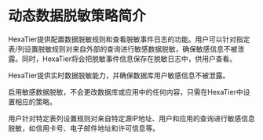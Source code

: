 # 动态数据脱敏策略简介<a name="ZH-CN_TOPIC_0111166471"></a>

HexaTier提供配置数据脱敏规则和查看脱敏事件日志的功能。用户可以针对指定表/列设置脱敏规则对来自外部的查询进行敏感数据脱敏，确保敏感信息不被泄露。同时，HexaTier将会把脱敏事件信息保存在脱敏日志中，供用户查看。

HexaTier提供实时数据脱敏能力，并确保数据库用户敏感信息不被泄露。

启用敏感数据脱敏，不会更改数据库或应用中的任何内容，只需在HexaTier中设置相应的策略。

用户针对特定表列设置规则对来自特定源IP地址、用户和应用的查询进行敏感信息脱敏，如信用卡号、电子邮件地址和许可信息等。

